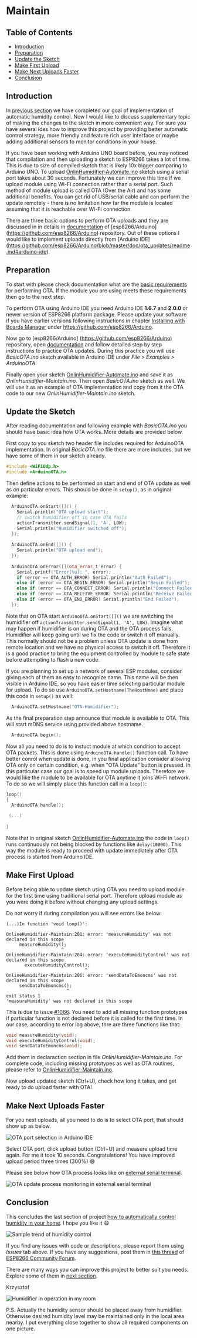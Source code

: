 # Maintain


## Table of Contents

* [Introduction](#introduction)
* [Preparation](#preparation)
* [Update the Sketch](#update-the-sketch)
* [Make First Upload](#make-first-upload)
* [Make Next Uploads Faster](#make-next-uploads-faster)
* [Conclusion](#conclusion)


## Introduction

In [previous section](../8-Automate) we have completed our goal of implementation of automatic humidity control. Now I would like to discuss supplementary topic of making the changes to the sketch in more convenient way. For sure you have several ides how to improve this project by providing better automatic control strategy, more friendly and feature rich user interface or maybe adding additional sensors to monitor conditions in your house.

If you have been working with Arduino UNO board before, you may noticed that compilation and then uploading a sketch to ESP8266 takes a lot of time. This is due to size of compiled sketch that is likely 10x bigger comparing to Arduino UNO. To upload [OnlinHumidifier-Automate.ino](../8-Automate/OnlineHumidifier-Automate) sketch using a serial port takes about 30 seconds. Fortunately we can improve this time if we upload module using Wi-Fi connection rather than a serial port. Such method of module upload is called OTA (Over the Air) and has some additional benefits. You can get rid of USB/serial cable and can perform the update remotely - there is no limitation how far the module is located assuming that it is reachable over Wi-Fi connection.

There are three basic options to perform OTA uploads and they are discussed in in details in [documentation](https://github.com/esp8266/Arduino/blob/master/doc/ota_updates/readme.md#introduction) of [esp8266/Arduino] (https://github.com/esp8266/Arduino) repository. Out of these options I would like to implement uploads directly from [Arduino IDE] (https://github.com/esp8266/Arduino/blob/master/doc/ota_updates/readme.md#arduino-ide).


## Preparation

To start with please check documentation what are the [basic requirements](https://github.com/esp8266/Arduino/blob/master/doc/ota_updates/readme.md#basic-requirements) for performing OTA. If the module you are using meets these requirements then go to the next step. 

To perform OTA using Arduino IDE you need Arduino IDE **1.6.7** and **2.0.0** or newer version of ESP8266 platform package. Please update your software if you have earlier versions following instructions in chapter [Installing with Boards Manager](https://github.com/esp8266/Arduino#installing-with-boards-manager) under https://github.com/esp8266/Arduino.

Now go to [esp8266/Arduino] (https://github.com/esp8266/Arduino) repository, open [documentation](https://github.com/esp8266/Arduino/blob/master/doc/ota_updates/readme.md#arduino-ide) and follow detailed step by step instructions to practice OTA updates. During this practice you will use *BasicOTA.ino* sketch available in Arduino IDE under *File > Examples > ArduinoOTA*.

Finally open your sketch [OnlinHumidifier-Automate.ino](../8-Automate/OnlineHumidifier-Automate) and save it as *OnlinHumidifier-Maintain.ino*. Then open *BasicOTA.ino* sketch as well. We will use it as an example of OTA implementation and copy from it the OTA code to our new *OnlinHumidifier-Maintain.ino* sketch.


## Update the Sketch

After reading documentation and following example with *BasicOTA.ino* you should have basic idea how OTA works. More details are provided below.

First copy to you sketch two header file  includes required for ArduinoOTA implementation. In original *BasicOTA.ino* file there are more includes, but we have some of them in our sketch already.

```cpp
#include <WiFiUdp.h>
#include <ArduinoOTA.h>
```

Then define actions to be performed on start and end of OTA update as well as on particular errors. This should be done in ``` setup() ```, as in original example:

```cpp
  ArduinoOTA.onStart([]() {
    Serial.println("OTA upload start");
    // switch humidifier off in case OTA fails
    actionTransmitter.sendSignal(1, 'A', LOW);
    Serial.println("Humidifier switched off");
  });
  
  ArduinoOTA.onEnd([]() {
    Serial.println("OTA upload end");
  });
  
  ArduinoOTA.onError([](ota_error_t error) {
    Serial.printf("Error[%u]: ", error);
    if (error == OTA_AUTH_ERROR) Serial.println("Auth Failed");
    else if (error == OTA_BEGIN_ERROR) Serial.println("Begin Failed");
    else if (error == OTA_CONNECT_ERROR) Serial.println("Connect Failed");
    else if (error == OTA_RECEIVE_ERROR) Serial.println("Receive Failed");
    else if (error == OTA_END_ERROR) Serial.println("End Failed");
  });
```
Note that on OTA start ``` ArduinoOTA.onStart([]() ``` we are switching the humidifier off ``` actionTransmitter.sendSignal(1, 'A', LOW) ```. Imagine what may happen if humidifier is on during OTA and the OTA process fails. Humidifier will keep going until we fix the code or switch it off manually. This normally should not be a problem unless OTA update is done from remote location and we have no physical access to switch it off. Therefore it is a good practice to bring the equipment controlled by module to safe state before attempting to flash a new code.

If you are planning to set up a network of several ESP modules, consider giving each of them an easy to recognize name. This name will be then visible in Arduino IDE, so you have easier time selecting particular module for upload. To do so use ``` ArduinoOTA.setHostname(TheHostNmae) ``` and place this code in ``` setup() ``` as well:

```cpp
  ArduinoOTA.setHostname("OTA-Humidifier");
```

As the final preparation step announce that module is available to OTA. This will start mDNS service using provided above hostname.

```cpp
  ArduinoOTA.begin();
```

Now all you need to do is to instuct module at which condition to accept OTA packets. This is done using ``` ArduinoOTA.handle() ``` function call. To have better conrol when update is done, in you final application consider allowing OTA only on certain condition, e.g. when "OTA Update" button is pressed. In this particular case our goal is to speed up module uploads. Therefore we would like the module to be available for OTA anytime it joins Wi-Fi network. To do so we will simply place this function call in a ``` loop() ```:

```cpp
loop()
{
  ArduinoOTA.handle();

 (...)
 
}
```
Note that in original sketch [OnlinHumidifier-Automate.ino](../8-Automate/OnlineHumidifier-Automate) the code in ``` loop() ``` runs continuously not being blocked by functions like  ``` delay(10000) ```. This way the module is ready to proceed with update immediately after OTA process is started from Arduino IDE. 


## Make First Upload

Before being able to update sketch using OTA you need to upload module for the first time using traditional serial port. Therefore upload module as you were doing it before without changing any upload settings.

Do not worry if during compilation you will see errors like below:


```
(...)In function 'void loop()':

OnlineHumidifier-Maintain:201: error: 'measureHumidity' was not declared in this scope
     measureHumidity();
                     ^
OnlineHumidifier-Maintain:204: error: 'executeHumidityControl' was not declared in this scope
       executeHumidityControl();
                              ^
OnlineHumidifier-Maintain:206: error: 'sendDataToEmoncms' was not declared in this scope
     sendDataToEmoncms();
                       ^
exit status 1
'measureHumidity' was not declared in this scope
```

This is due to issue [#1066](https://github.com/esp8266/Arduino/issues/1066). You need to add all missing function prototypes if particular function is not declared before it is called for the first time. In our case, according to error log above, thre are three functions like that:

```cpp
void measureHumidity(void);
void executeHumidityControl(void);
void sendDataToEmoncms(void);
```

Add them in declaraction section in file *OnlinHumidifier-Maintain.ino*. For complete code, including missing prototypes as well as OTA routines, please refer to [OnlinHumidifier-Maintain.ino](OnlineHumidifier-Maintain).

Now upload updated sketch (Ctrl+U), check how long it takes, and get ready to do upload faster with OTA!


## Make Next Uploads Faster

For you next uploads, all you need to do is to select OTA port, that should show up as below. 

![OTA port selection in Arduino IDE](pictures/ota-network-port-selection.png)

Select OTA port, click upload button (Ctrl+U) and measure upload time again. For me it took 10 seconds. Congratulations! You have improved upload period three times (300%) :smile:

Please see below how OTA process looks like on [external serial terminal](https://github.com/esp8266/Arduino/blob/master/doc/ota_updates/readme.md#troubleshooting). 

![OTA update process monitoring in external serial terminal](pictures/ota-update-process.png)


## Conclusion

This concludes the last section of project [how to automatically control humidity in your home](https://github.com/krzychb/OnlineHumidifier). I hope you like it :smile: 

![Sample trend of humidity control](pictures/humidity-control-trend.png)

If you find any issues with code or descriptions, please report them using *Issues* tab above. If you have any suggestions, post them in [this thread](http://www.esp8266.com/viewtopic.php?p=37446#p37446) of [ESP8266 Community Forum](http://www.esp8266.com/). 

There are many ways you can improve this project to better suit you needs. Explore some of them in [next section](../A1-MQTT).


Krzysztof

![Humidifier in operation in my room](pictures/humidifier-in-operation.png)

P.S. Actually the humidity sensor should be placed away from humidifier. Otherwise desired humidity level may be maintained only in the local area nearby. I put everything close together to show all required components on one picture.


